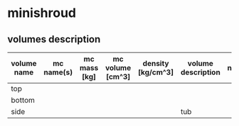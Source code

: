 # minishroud

## volumes description

| volume name | mc name(s) | mc mass [kg] | mc volume [cm^3] | density [kg/cm^3] | volume description | notes |
| ----------- | ---------- | ------------ | ---------------- | ----------------- | ------------------ | ----- |
| top         |            |              |                  |                   |                    |       | 
| bottom      |            |              |                  |                   |                    |       |
| side        |            |              |                  |                   | tub                |       |



